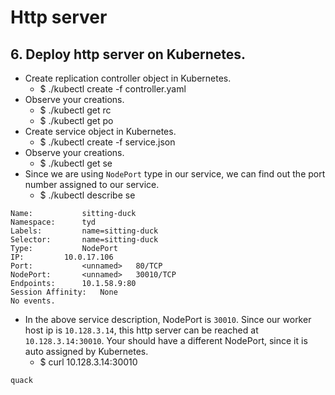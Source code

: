 # Http server
## 6. Deploy http server on Kubernetes.
- Create replication controller object in Kubernetes.
  - $ ./kubectl create -f controller.yaml 
- Observe your creations.
  - $ ./kubectl get rc
  - $ ./kubectl get po
- Create service object in Kubernetes.
  - $ ./kubectl create -f service.json
- Observe your creations.
  - $ ./kubectl get se
- Since we are using `NodePort` type in our service, we can find out the port number assigned to our service.
  - $ ./kubectl describe se <your service name>
```
Name:			sitting-duck
Namespace:		tyd
Labels:			name=sitting-duck
Selector:		name=sitting-duck
Type:			NodePort
IP:			10.0.17.106
Port:			<unnamed>	80/TCP
NodePort:		<unnamed>	30010/TCP
Endpoints:		10.1.58.9:80
Session Affinity:	None
No events.
```
- In the above service description, NodePort is `30010`. Since our worker host ip is `10.128.3.14`, this http server can be reached at `10.128.3.14:30010`. Your should have a different NodePort, since it is auto assigned by Kubernetes.
  - $ curl 10.128.3.14:30010
```
quack
```
